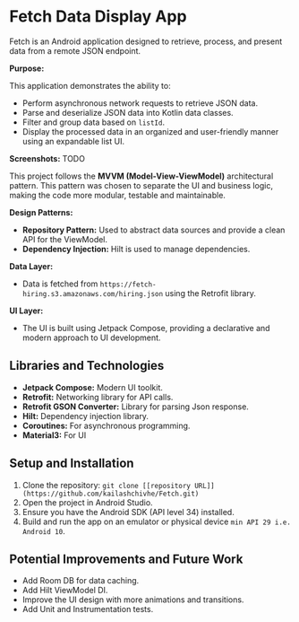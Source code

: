 # Fetch Data Display App

Fetch is an Android application designed to retrieve, process, and present data from a remote JSON endpoint.

**Purpose:**

This application demonstrates the ability to:

* Perform asynchronous network requests to retrieve JSON data.
* Parse and deserialize JSON data into Kotlin data classes.
* Filter and group data based on `listId`.
* Display the processed data in an organized and user-friendly manner using an expandable list UI.

**Screenshots:**
TODO



This project follows the **MVVM (Model-View-ViewModel)** architectural pattern. This pattern was chosen to separate the UI and business logic, making the code more modular, testable and maintainable.

**Design Patterns:**

* **Repository Pattern:** Used to abstract data sources and provide a clean API for the ViewModel.
* **Dependency Injection:** Hilt is used to manage dependencies.

**Data Layer:**

* Data is fetched from `https://fetch-hiring.s3.amazonaws.com/hiring.json` using the Retrofit library.

**UI Layer:**

* The UI is built using Jetpack Compose, providing a declarative and modern approach to UI development.

## Libraries and Technologies

* **Jetpack Compose:** Modern UI toolkit.
* **Retrofit:** Networking library for API calls.
* **Retrofit GSON Converter:** Library for parsing Json response.
* **Hilt:** Dependency injection library.
* **Coroutines:** For asynchronous programming.
* **Material3:** For UI

## Setup and Installation

1.  Clone the repository: `git clone [[repository URL]](https://github.com/kailashchivhe/Fetch.git)`
2.  Open the project in Android Studio.
3.  Ensure you have the Android SDK (API level 34) installed.
4.  Build and run the app on an emulator or physical device `min API 29 i.e. Android 10`.

## Potential Improvements and Future Work

* Add Room DB for data caching.
* Add Hilt ViewModel DI.
* Improve the UI design with more animations and transitions.
* Add Unit and Instrumentation tests.
